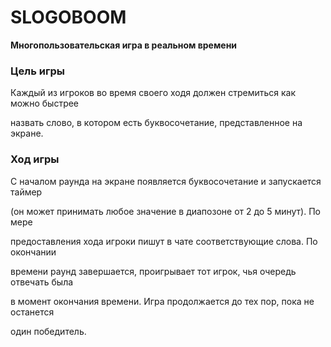 ﻿# SLOGOBOOM

**Многопользовательская игра в реальном времени**

### Цель игры

Каждый из игроков во время своего ходя должен стремиться как можно быстрее

назвать слово, в котором есть буквосочетание, представленное на экране.

### Ход игры

С началом раунда на экране появляется буквосочетание и запускается таймер

(он может принимать любое значение в диапозоне от 2 до 5 минут). По мере

предоставления хода игроки пишут в чате соответствующие слова. По окончании

времени раунд завершается, проигрывает тот игрок, чья очередь отвечать была

в момент окончания времени. Игра продолжается до тех пор, пока не останется

один победитель.

